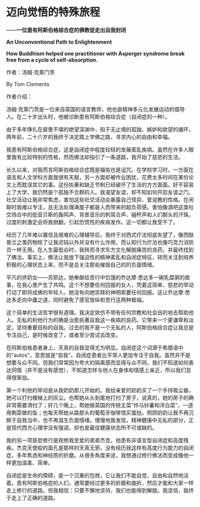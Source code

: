 # 迈向觉悟的特殊旅程

——**一位患有阿斯伯格综合症的佛教徒走出自我封闭**

**An Unconventional Path to Enlightenment**

**How Buddhism helped one practitioner with Asperger syndrome break free from a cycle of self-absorption.**

作者：汤姆·克莱门茨

By Tom Clements

作者介绍：

汤姆·克莱门茨是一位来自英国的语言教师，他也是精神多元化发展运动的倡导人。在二十岁出头时，他被诊断患有阿斯伯格综合症（自闭症的一种）。

由于多年挣扎在疲惫不堪的绝望深渊中，陷于无止境的孤独、嫉妒和欲望的循环，两年前，二十六岁的我终于决定踏上学佛之路，寻求内心的自由和幸福。

我患有阿斯伯格综合症，这是自闭症中程度较轻的发展紊乱疾病。虽然在许多人眼里我有比较特别的性格，然而佛法却指引了一条道路，我开始了慈悲的生活。

长久以来，对我而言阿斯伯格综合症既是福佑也是诅咒。在学校学习时，一方面在语言和人文学科方面我很有天赋，另一方面却被作业困扰，花费太多时间在某份论文上而耽误其它的事。这份执著和缺乏节制已经破坏了生活的方方面面。好不容易上了大学，我仍然是个孤独不合群的人。我渴望友谊，却不知如何开启友谊之门。社交活动让我非常焦虑，害怕这些社交活动会暴露自己怪异、爱说教的性格。在闲聊时我难以专注，且无法处理满屋子都是人而带来的超负荷感。害怕像酒吧这类社交场合中的低音贝斯的轰鸣声、背景音乐的刺耳合声、碰杯声和人们额头的汗珠。过度的刺激定会将我掀翻，引起恐慌性的疾病发作。这一切都让我受不了。

经历了几年难以置信且艰难的心理辅导后，我终于对西式疗法彻底失望了，像西酞普兰之类药物除了让我迟钝以外并没有什么作用，而认知行为疗法也像巧克力消防员一样无用。在人生最低谷时，我转而寻求东方文化解脱痛苦的良药，并最终找到了佛法。事实上，佛法让我放下强迫性的精神紊乱和自闭症特征，转而关注到培养积极的心理状态上来，而不是总关注那些摧毁自己的的负面情绪。

平凡的挤奶女——苏耶达，她奉献给苦行中饥饿的乔达摩·悉达多一碗乳糜粥的故事，在我心里产生了共鸣。这个不想要任何回报的女人，凭着这简单、慈悲的举动打动了即将成佛的年轻人。她没有向她崇拜的神明索要任何回报。这让乔达摩·悉达多走向中庸之道，同时避免了感官放纵和苦行这两种极端。

这个简单的生活哲学很有道理。我决定效仿不带有任何宗教和社会目的地去帮助他人。无私的利他行为的确是治愈执著自我这一疾病的良药。它带来一个更谦卑和淡定，坚持重要目标的自我。过去的我不是一个无私的人，阿斯伯格综合症让我总是专注自己，是时候改变了，或者至少尝试去改变。

在阿斯伯格患者身上，天真的自我显得尤为明显。自闭症这个词源于希腊语中的“autos”，意思就是“自我”。自闭症患者比平常人更加专注于自我。虽然并不是想要与众不同。但我们常常因为夸大的隔离感而显得与众不同，我们不知道如何表达同情（并不是没有感觉），不知道怎样与他人在身体和情感上亲近，所以我们显得很笨拙。

第一个利他的举动是从我奶奶那儿开始的。我给亲爱的奶奶买了一个手持吸尘器，她可以打扫楼梯上的灰尘。也帮她从头到尾地打扫了房子，说真的，她的房子的确非常需要清扫了；好几个晚上，帮她做英国的传统主菜“炸马铃薯和洋白菜”，一道用剩菜做的饭；也每天帮她从路那头的葡萄牙咖啡馆买蛋挞。照顾奶奶让我不再沉醉于自我当中，也不再滋生负面情绪。慢慢地我发现，精神健康中无私的部分，正是现代西方心理学没有强调，却也是最佳健康状态所不可或缺的。

我的另一项慈悲修行是观修我至爱的弟弟杰克，他患有非语言型自闭症和高度残疾。杰克天使般的面孔是那样的天真无邪，没有经历我这样有高度行为能力的自闭症，多年焦虑和神经质的折磨。从很多角度来说，我想通过修行佛法而变成像他一样更加温柔、简单。

自闭症是生命的障碍，是一个沉重的包袱，它让我们不能自觉、自由和自然地活着。患有阿斯伯格症的人们，通常要经过更多的折磨和曲折，然后才能和大家一样走上修行的道路。但我相信：只要不懈地坚持，我们也能得到解脱。我坚信，我终于走上了正确的道路。

